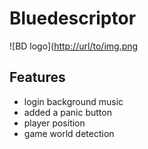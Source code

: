 # Bluedescriptor

![BD logo]([http://url/to/img.png](https://github.com/bluethefoxofficial/Bluedescriptor/blob/main/res/BLUEDESCRIPTOR.png?raw=true)


## Features

- login background music
- added a panic button
- player position
- game world detection
